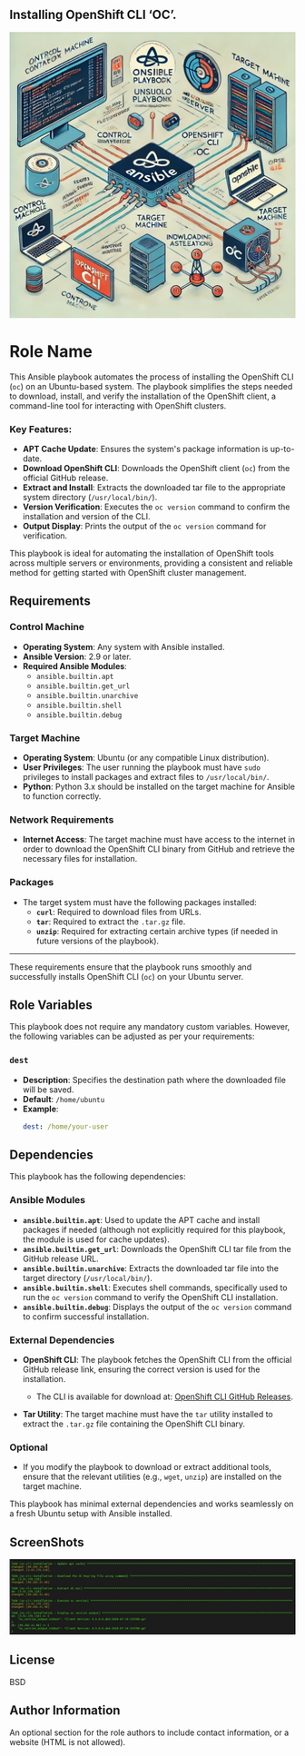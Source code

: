 ## Installing OpenShift CLI ‘OC’.

<p align="center">
  <img src="images/diagram.JPG" alt="Network Diagram of Ansible Playbook Installation Process" />
</p>


Role Name
=========

This Ansible playbook automates the process of installing the OpenShift CLI (`oc`) on an Ubuntu-based system. The playbook simplifies the steps needed to download, install, and verify the installation of the OpenShift client, a command-line tool for interacting with OpenShift clusters.

### Key Features:
- **APT Cache Update**: Ensures the system's package information is up-to-date.
- **Download OpenShift CLI**: Downloads the OpenShift client (`oc`) from the official GitHub release.
- **Extract and Install**: Extracts the downloaded tar file to the appropriate system directory (`/usr/local/bin/`).
- **Version Verification**: Executes the `oc version` command to confirm the installation and version of the CLI.
- **Output Display**: Prints the output of the `oc version` command for verification.

This playbook is ideal for automating the installation of OpenShift tools across multiple servers or environments, providing a consistent and reliable method for getting started with OpenShift cluster management.

Requirements
------------

### Control Machine
- **Operating System**: Any system with Ansible installed.
- **Ansible Version**: 2.9 or later.
- **Required Ansible Modules**:
  - `ansible.builtin.apt`
  - `ansible.builtin.get_url`
  - `ansible.builtin.unarchive`
  - `ansible.builtin.shell`
  - `ansible.builtin.debug`

### Target Machine
- **Operating System**: Ubuntu (or any compatible Linux distribution).
- **User Privileges**: The user running the playbook must have `sudo` privileges to install packages and extract files to `/usr/local/bin/`.
- **Python**: Python 3.x should be installed on the target machine for Ansible to function correctly.
  
### Network Requirements
- **Internet Access**: The target machine must have access to the internet in order to download the OpenShift CLI binary from GitHub and retrieve the necessary files for installation.

### Packages
- The target system must have the following packages installed:
  - **`curl`**: Required to download files from URLs.
  - **`tar`**: Required to extract the `.tar.gz` file.
  - **`unzip`**: Required for extracting certain archive types (if needed in future versions of the playbook).

---

These requirements ensure that the playbook runs smoothly and successfully installs OpenShift CLI (`oc`) on your Ubuntu server.


Role Variables
--------------

This playbook does not require any mandatory custom variables. However, the following variables can be adjusted as per your requirements:

### `dest`
- **Description**: Specifies the destination path where the downloaded file will be saved.
- **Default**: `/home/ubuntu`
- **Example**:
  ```yaml
  dest: /home/your-user

  ```
Dependencies
------------


This playbook has the following dependencies:

### Ansible Modules
- **`ansible.builtin.apt`**: Used to update the APT cache and install packages if needed (although not explicitly required for this playbook, the module is used for cache updates).
- **`ansible.builtin.get_url`**: Downloads the OpenShift CLI tar file from the GitHub release URL.
- **`ansible.builtin.unarchive`**: Extracts the downloaded tar file into the target directory (`/usr/local/bin/`).
- **`ansible.builtin.shell`**: Executes shell commands, specifically used to run the `oc version` command to verify the OpenShift CLI installation.
- **`ansible.builtin.debug`**: Displays the output of the `oc version` command to confirm successful installation.

### External Dependencies
- **OpenShift CLI**: The playbook fetches the OpenShift CLI from the official GitHub release link, ensuring the correct version is used for the installation.
  - The CLI is available for download at: [OpenShift CLI GitHub Releases](https://github.com/openshift/okd/releases).
  
- **Tar Utility**: The target machine must have the `tar` utility installed to extract the `.tar.gz` file containing the OpenShift CLI binary.

### Optional
- If you modify the playbook to download or extract additional tools, ensure that the relevant utilities (e.g., `wget`, `unzip`) are installed on the target machine.

This playbook has minimal external dependencies and works seamlessly on a fresh Ubuntu setup with Ansible installed.


ScreenShots
----------------


![All Tasks Success and Run oc --version](images/oc.JPG)


License
-------

BSD

Author Information
------------------

An optional section for the role authors to include contact information, or a website (HTML is not allowed).
